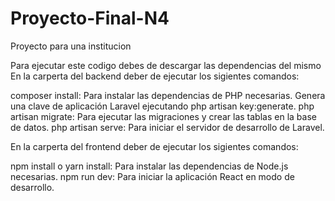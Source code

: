 # Proyecto-Final-N4
Proyecto para una institucion

Para ejecutar este codigo debes de descargar las dependencias del mismo 
En la carperta del backend deber de ejecutar los sigientes comandos:

composer install: Para instalar las dependencias de PHP necesarias.
Genera una clave de aplicación Laravel ejecutando php artisan key:generate.
php artisan migrate: Para ejecutar las migraciones y crear las tablas en la base de datos.
php artisan serve: Para iniciar el servidor de desarrollo de Laravel.

En la carperta del frontend deber de ejecutar los sigientes comandos:

npm install o yarn install: Para instalar las dependencias de Node.js necesarias.
npm run dev: Para iniciar la aplicación React en modo de desarrollo.
